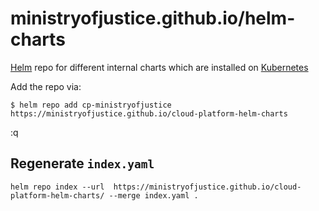 # ministryofjustice.github.io/helm-charts

[Helm](https://helm.sh) repo for different internal charts which are installed on [Kubernetes](https://kubernetes.io)

Add the repo via:
```console
$ helm repo add cp-ministryofjustice https://ministryofjustice.github.io/cloud-platform-helm-charts
```
:q
## Regenerate `index.yaml`

```console
helm repo index --url  https://ministryofjustice.github.io/cloud-platform-helm-charts/ --merge index.yaml .
```
